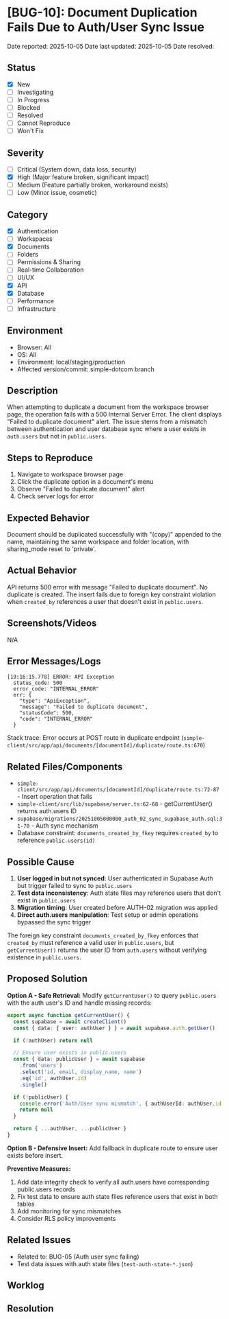 # [BUG-10]: Document Duplication Fails Due to Auth/User Sync Issue

Date reported: 2025-10-05
Date last updated: 2025-10-05
Date resolved:

## Status

- [x] New
- [ ] Investigating
- [ ] In Progress
- [ ] Blocked
- [ ] Resolved
- [ ] Cannot Reproduce
- [ ] Won't Fix

## Severity

- [ ] Critical (System down, data loss, security)
- [x] High (Major feature broken, significant impact)
- [ ] Medium (Feature partially broken, workaround exists)
- [ ] Low (Minor issue, cosmetic)

## Category

- [x] Authentication
- [ ] Workspaces
- [x] Documents
- [ ] Folders
- [ ] Permissions & Sharing
- [ ] Real-time Collaboration
- [ ] UI/UX
- [x] API
- [x] Database
- [ ] Performance
- [ ] Infrastructure

## Environment

- Browser: All
- OS: All
- Environment: local/staging/production
- Affected version/commit: simple-dotcom branch

## Description

When attempting to duplicate a document from the workspace browser page, the operation fails with a 500 Internal Server Error. The client displays "Failed to duplicate document" alert. The issue stems from a mismatch between authentication and user database sync where a user exists in `auth.users` but not in `public.users`.

## Steps to Reproduce

1. Navigate to workspace browser page
2. Click the duplicate option in a document's menu
3. Observe "Failed to duplicate document" alert
4. Check server logs for error

## Expected Behavior

Document should be duplicated successfully with "(copy)" appended to the name, maintaining the same workspace and folder location, with sharing_mode reset to 'private'.

## Actual Behavior

API returns 500 error with message "Failed to duplicate document". No duplicate is created. The insert fails due to foreign key constraint violation when `created_by` references a user that doesn't exist in `public.users`.

## Screenshots/Videos

N/A

## Error Messages/Logs

```
[19:16:15.778] ERROR: API Exception
  status_code: 500
  error_code: "INTERNAL_ERROR"
  err: {
    "type": "ApiException",
    "message": "Failed to duplicate document",
    "statusCode": 500,
    "code": "INTERNAL_ERROR"
  }
```

Stack trace: Error occurs at POST route in duplicate endpoint (`simple-client/src/app/api/documents/[documentId]/duplicate/route.ts:670`)

## Related Files/Components

- `simple-client/src/app/api/documents/[documentId]/duplicate/route.ts:72-87` - Insert operation that fails
- `simple-client/src/lib/supabase/server.ts:62-68` - getCurrentUser() returns auth.users ID
- `supabase/migrations/20251005000000_auth_02_sync_supabase_auth.sql:31-70` - Auth sync mechanism
- Database constraint: `documents_created_by_fkey` requires `created_by` to reference `public.users(id)`

## Possible Cause

1. **User logged in but not synced**: User authenticated in Supabase Auth but trigger failed to sync to `public.users`
2. **Test data inconsistency**: Auth state files may reference users that don't exist in `public.users`
3. **Migration timing**: User created before AUTH-02 migration was applied
4. **Direct auth.users manipulation**: Test setup or admin operations bypassed the sync trigger

The foreign key constraint `documents_created_by_fkey` enforces that `created_by` must reference a valid user in `public.users`, but `getCurrentUser()` returns the user ID from `auth.users` without verifying existence in `public.users`.

## Proposed Solution

**Option A - Safe Retrieval:** Modify `getCurrentUser()` to query `public.users` with the auth user's ID and handle missing records:
```typescript
export async function getCurrentUser() {
  const supabase = await createClient()
  const { data: { user: authUser } } = await supabase.auth.getUser()

  if (!authUser) return null

  // Ensure user exists in public.users
  const { data: publicUser } = await supabase
    .from('users')
    .select('id, email, display_name, name')
    .eq('id', authUser.id)
    .single()

  if (!publicUser) {
    console.error('Auth/User sync mismatch', { authUserId: authUser.id })
    return null
  }

  return { ...authUser, ...publicUser }
}
```

**Option B - Defensive Insert:** Add fallback in duplicate route to ensure user exists before insert.

**Preventive Measures:**
1. Add data integrity check to verify all auth.users have corresponding public.users records
2. Fix test data to ensure auth state files reference users that exist in both tables
3. Add monitoring for sync mismatches
4. Consider RLS policy improvements

## Related Issues

- Related to: BUG-05 (Auth user sync failing)
- Test data issues with auth state files (`test-auth-state-*.json`)

## Worklog

## Resolution